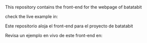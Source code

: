 This repository contains the front-end for the webpage of batatabit

check the live example in:


Este repositorio aloja el front-end para el proyecto de batatabit

Revisa un ejemplo en vivo de este front-end en: